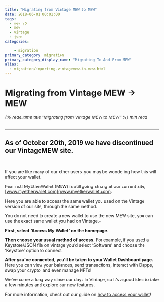 ```yaml
---
title: "Migrating from Vintage MEW to MEW"
date: 2018-06-01 00:01:00
tags:
  - mew v5
  - mew
  - vintage
  - json
categories:
  - 
    - migration
primary_category: migration
primary_category_display_name: "Migrating To And From MEW"
alias:
  - migration/importing-vintagemew-to-mew.html
---
```


# __Migrating from Vintage MEW -> MEW__
###### {% read_time title "Migrating from Vintage MEW to MEW" %} min read
***

## __As of October 20th, 2019 we have discontinued our VintageMEW site.__

<br>

If you are like many of our other users, you may be wondering how this will affect your wallet.

Fear not! MyEtherWallet (MEW) is still going strong at our current site, [www.myetherwallet.com](www.myetherwallet.com).

Here you are able to access the same wallet you used on the Vintage version of our site, through the same method.

You do not need to create a new wallet to use the new MEW site, you can use the exact same wallet you had on Vintage.-

__First, select ‘Access My Wallet’ on the homepage.__

__Then choose your usual method of access.__ For example, if you used a Keystore/JSON file on vintage you’d select ‘Software’ and choose the ‘Keystore’ option to connect.

__After you’ve connected, you’ll be taken to your Wallet Dashboard page.__ Here you can view your balances, send transactions, interact with Dapps, swap your crypto, and even manage NFTs!

We’ve come a long way since our days in Vintage, so it’s a good idea to take a few minutes and explore our new features.

For more information, check out our guide on [how to access your wallet](/@@@@@@/getting-started/how-to-access-your-wallet/)!
